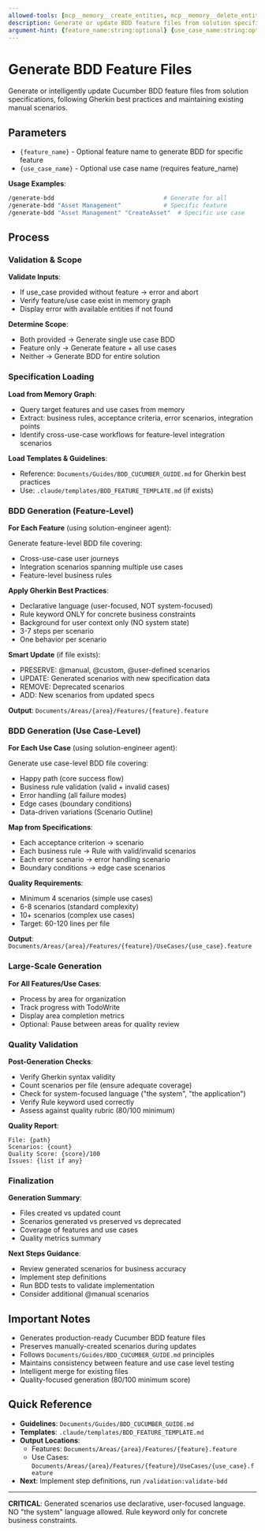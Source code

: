 ```yaml
---
allowed-tools: [mcp__memory__create_entities, mcp__memory__delete_entities, mcp__memory__create_relations, mcp__memory__delete_relations, mcp__memory__add_observations, mcp__memory__delete_observations, mcp__memory__read_graph, mcp__memory__search_nodes, mcp__memory__open_nodes, Task, Read, Write, Edit, Glob, Bash]
description: Generate or update BDD feature files from solution specifications following Cucumber best practices
argument-hint: {feature_name:string:optional} {use_case_name:string:optional}
---
```


# Generate BDD Feature Files

Generate or intelligently update Cucumber BDD feature files from solution specifications, following Gherkin best practices and maintaining existing manual scenarios.

## Parameters

- `{feature_name}` - Optional feature name to generate BDD for specific feature
- `{use_case_name}` - Optional use case name (requires feature_name)

**Usage Examples**:
```bash
/generate-bdd                               # Generate for all
/generate-bdd "Asset Management"            # Specific feature
/generate-bdd "Asset Management" "CreateAsset"  # Specific use case
```

## Process

### Validation & Scope

**Validate Inputs**:
- If use_case provided without feature → error and abort
- Verify feature/use case exist in memory graph
- Display error with available entities if not found

**Determine Scope**:
- Both provided → Generate single use case BDD
- Feature only → Generate feature + all use cases
- Neither → Generate BDD for entire solution

### Specification Loading

**Load from Memory Graph**:
- Query target features and use cases from memory
- Extract: business rules, acceptance criteria, error scenarios, integration points
- Identify cross-use-case workflows for feature-level integration scenarios

**Load Templates & Guidelines**:
- Reference: `Documents/Guides/BDD_CUCUMBER_GUIDE.md` for Gherkin best practices
- Use: `.claude/templates/BDD_FEATURE_TEMPLATE.md` (if exists)

### BDD Generation (Feature-Level)

**For Each Feature** (using solution-engineer agent):

Generate feature-level BDD file covering:
- Cross-use-case user journeys
- Integration scenarios spanning multiple use cases
- Feature-level business rules

**Apply Gherkin Best Practices**:
- Declarative language (user-focused, NOT system-focused)
- Rule keyword ONLY for concrete business constraints
- Background for user context only (NO system state)
- 3-7 steps per scenario
- One behavior per scenario

**Smart Update** (if file exists):
- PRESERVE: @manual, @custom, @user-defined scenarios
- UPDATE: Generated scenarios with new specification data
- REMOVE: Deprecated scenarios
- ADD: New scenarios from updated specs

**Output**: `Documents/Areas/{area}/Features/{feature}.feature`

### BDD Generation (Use Case-Level)

**For Each Use Case** (using solution-engineer agent):

Generate use case-level BDD file covering:
- Happy path (core success flow)
- Business rule validation (valid + invalid cases)
- Error handling (all failure modes)
- Edge cases (boundary conditions)
- Data-driven variations (Scenario Outline)

**Map from Specifications**:
- Each acceptance criterion → scenario
- Each business rule → Rule with valid/invalid scenarios
- Each error scenario → error handling scenario
- Boundary conditions → edge case scenarios

**Quality Requirements**:
- Minimum 4 scenarios (simple use cases)
- 6-8 scenarios (standard complexity)
- 10+ scenarios (complex use cases)
- Target: 60-120 lines per file

**Output**: `Documents/Areas/{area}/Features/{feature}/UseCases/{use_case}.feature`

### Large-Scale Generation

**For All Features/Use Cases**:
- Process by area for organization
- Track progress with TodoWrite
- Display area completion metrics
- Optional: Pause between areas for quality review

### Quality Validation

**Post-Generation Checks**:
- Verify Gherkin syntax validity
- Count scenarios per file (ensure adequate coverage)
- Check for system-focused language ("the system", "the application")
- Verify Rule keyword used correctly
- Assess against quality rubric (80/100 minimum)

**Quality Report**:
```
File: {path}
Scenarios: {count}
Quality Score: {score}/100
Issues: {list if any}
```

### Finalization

**Generation Summary**:
- Files created vs updated count
- Scenarios generated vs preserved vs deprecated
- Coverage of features and use cases
- Quality metrics summary

**Next Steps Guidance**:
- Review generated scenarios for business accuracy
- Implement step definitions
- Run BDD tests to validate implementation
- Consider additional @manual scenarios

## Important Notes

- Generates production-ready Cucumber BDD feature files
- Preserves manually-created scenarios during updates
- Follows `Documents/Guides/BDD_CUCUMBER_GUIDE.md` principles
- Maintains consistency between feature and use case level testing
- Intelligent merge for existing files
- Quality-focused generation (80/100 minimum score)

## Quick Reference

- **Guidelines**: `Documents/Guides/BDD_CUCUMBER_GUIDE.md`
- **Templates**: `.claude/templates/BDD_FEATURE_TEMPLATE.md`
- **Output Locations**:
  - Features: `Documents/Areas/{area}/Features/{feature}.feature`
  - Use Cases: `Documents/Areas/{area}/Features/{feature}/UseCases/{use_case}.feature`
- **Next**: Implement step definitions, run `/validation:validate-bdd`

---

**CRITICAL**: Generated scenarios use declarative, user-focused language. NO "the system" language allowed. Rule keyword only for concrete business constraints.
